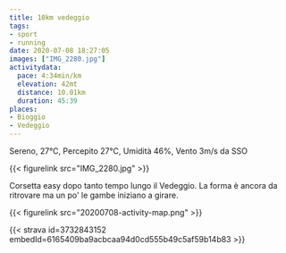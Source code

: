 ```yaml
---
title: 10km vedeggio
tags:
- sport
- running
date: 2020-07-08 18:27:05
images: ["IMG_2280.jpg"]
activitydata:
  pace: 4:34min/km
  elevation: 42mt
  distance: 10.01km
  duration: 45:39
places:
- Bioggio
- Vedeggio
---
```


Sereno, 27°C, Percepito 27°C, Umidità 46%, Vento 3m/s da SSO

{{< figurelink src="IMG_2280.jpg" >}}

Corsetta easy dopo tanto tempo lungo il Vedeggio. La forma è ancora da ritrovare ma un po' le gambe iniziano a girare.


{{< figurelink src="20200708-activity-map.png" >}}


{{< strava id=3732843152 embedId=6165409ba9acbcaa94d0cd555b49c5af59b14b83 >}}
